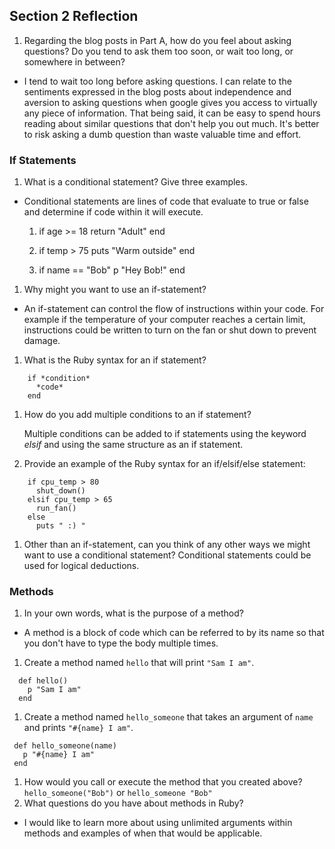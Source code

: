 ## Section 2 Reflection

1. Regarding the blog posts in Part A, how do you feel about asking questions? Do you tend to ask them too soon, or wait too long, or somewhere in between?
  - I tend to wait too long before asking questions. I can relate to the sentiments expressed in the blog posts about independence and aversion to asking questions when google gives you access to virtually any piece of information. That being said, it can be easy to spend hours reading about similar questions that don't help you out much. It's better to risk asking a dumb question than waste valuable time and effort.
### If Statements

1. What is a conditional statement? Give three examples.
  - Conditional statements are lines of code that evaluate to true or false and determine if code within it will execute.
    1. if age >= 18
        return "Adult"
       end

    1. if temp > 75
        puts "Warm outside"
       end

    1. if name == "Bob"
        p "Hey Bob!"
       end
1. Why might you want to use an if-statement?
  - An if-statement can control the flow of instructions within your code. For example if the temperature of your computer reaches a certain limit, instructions could be written to turn on the fan or shut down to prevent damage.
1. What is the Ruby syntax for an if statement?
```
    if *condition*
      *code*
    end
```
1. How do you add multiple conditions to an if statement?

    Multiple conditions can be added to if statements using the keyword *elsif* and using the same structure as an if statement.

1. Provide an example of the Ruby syntax for an if/elsif/else statement:
```
    if cpu_temp > 80
      shut_down()
    elsif cpu_temp > 65
      run_fan()
    else
      puts " :) "
```
1. Other than an if-statement, can you think of any other ways we might want to use a conditional statement?
    Conditional statements could be used for logical deductions.
### Methods

1. In your own words, what is the purpose of a method?

  - A method is a block of code which can be referred to by its name so that you don't have to type the body multiple times.

1. Create a method named `hello` that will print `"Sam I am"`.

```
  def hello()
    p "Sam I am"
  end
  ```

1. Create a method named `hello_someone` that takes an argument of `name` and prints `"#{name} I am"`.
 ```
  def hello_someone(name)
    p "#{name} I am"
  end
```

1. How would you call or execute the method that you created above?
  `hello_someone("Bob")` or `hello_someone "Bob"`
1. What questions do you have about methods in Ruby?
  - I would like to learn more about using unlimited arguments within methods and examples of when that would be applicable.
